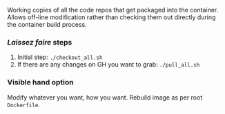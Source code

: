 Working copies of all the code repos that get packaged into the container. Allows off-line modification rather than checking them out directly during the container build process.

### *Laissez faire* steps

1. Initial step: `./checkout_all.sh`
2. If there are any changes on GH you want to grab: `./pull_all.sh`

### Visible hand option

Modify whatever you want, how you want. Rebuild image as per root `Dockerfile`.
